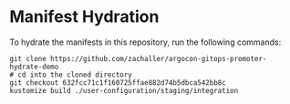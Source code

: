# Manifest Hydration

To hydrate the manifests in this repository, run the following commands:

```shell
git clone https://github.com/zachaller/argocon-gitops-promoter-hydrate-demo
# cd into the cloned directory
git checkout 632fcc71c1f160725ffae882d74b5dbca542bb8c
kustomize build ./user-configuration/staging/integration
```
